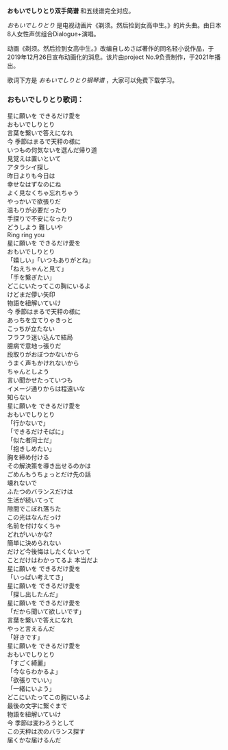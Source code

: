 

**おもいでしりとり双手简谱** 和五线谱完全对应。

_おもいでしりとり_ 是电视动画片《剃须。然后捡到女高中生。》的片头曲。由日本8人女性声优组合Dialogue+演唱。

动画《剃须。然后捡到女高中生。》改编自しめさば著作的同名轻小说作品，于2019年12月26日宣布动画化的消息。该片由project
No.9负责制作，于2021年播出。

歌词下方是 _おもいでしりとり钢琴谱_ ，大家可以免费下载学习。

### おもいでしりとり歌词：

星に願いを できるだけ愛を  
おもいでしりとり  
言葉を繋いで答えになれ  
今 季節はまるで天秤の様に  
いつもの何気ないを選んだ帰り道  
見覚えは置いといて  
アタラシイ探し  
昨日よりも今日は  
幸せなはずなのにね  
よく見なくちゃ忘れちゃう  
やっかいで欲張りだ  
温もりが必要だったり  
手探りで不安になったり  
どうしよう 難しいや  
Ring ring you  
星に願いを できるだけ愛を  
おもいでしりとり  
「嬉しい」「いつもありがとね」  
「ねえちゃんと見て」  
「手を繋ぎたい」  
どこにいたってこの胸にいるよ  
けどまだ儚い矢印  
物語を紐解いていけ  
今 季節はまるで天秤の様に  
あっちを立てりゃきっと  
こっちが立たない  
フラフラ迷い込んで結局  
臆病で意地っ張りだ  
段取りがおぼつかないから  
うまく声もかけれないから  
ちゃんとしよう  
言い聞かせたっていつも  
イメージ通りからは程遠いな  
知らない  
星に願いを できるだけ愛を  
おもいでしりとり  
「行かないで」  
「できるだけそばに」  
「似た者同士だ」  
「抱きしめたい」  
胸を締め付ける  
その解決策を導き出せるのかは  
ごめんもうちょっとだけ先の話  
壊れないで  
ふたつのバランスだけは  
生活が続いてって  
隙間でこぼれ落ちた  
この光はなんだっけ  
名前を付けなくちゃ  
どれがいいかな?  
簡単に決められない  
だけど今後悔はしたくないって  
ことだけはわかってるよ 本当だよ  
星に願いを できるだけ愛を  
「いっぱい考えてさ」  
星に願いを できるだけ愛を  
「探し出したんだ」  
星に願いを できるだけ愛を  
「だから聞いて欲しいです」  
言葉を繋いで答えになれ  
やっと言えるんだ  
「好きです」  
星に願いを できるだけ愛を  
おもいでしりとり  
「すごく綺麗」  
「今ならわかるよ」  
「欲張りでいい」  
「一緒にいよう」  
どこにいたってこの胸にいるよ  
最後の文字に繋ぐまで  
物語を紐解いていけ  
今 季節は変わろうとして  
この天秤は次のバランス探す  
届くかな届けるんだ


